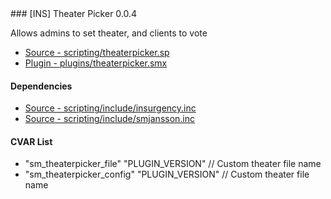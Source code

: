 <a name="theaterpicker">
### [INS] Theater Picker 0.0.4

Allows admins to set theater, and clients to vote
 * [Source - scripting/theaterpicker.sp](https://github.com/jaredballou/insurgency-sourcemod/blob/master/scripting/theaterpicker.sp?raw=true)
 * [Plugin - plugins/theaterpicker.smx](https://github.com/jaredballou/insurgency-sourcemod/blob/master/plugins/theaterpicker.smx?raw=true)

#### Dependencies

 * [Source - scripting/include/insurgency.inc](https://github.com/jaredballou/insurgency-sourcemod/blob/master/scripting/include/insurgency.inc?raw=true)
 * [Source - scripting/include/smjansson.inc](https://github.com/jaredballou/insurgency-sourcemod/blob/master/scripting/include/smjansson.inc?raw=true)

#### CVAR List

 * "sm_theaterpicker_file" "PLUGIN_VERSION" // Custom theater file name
 * "sm_theaterpicker_config" "PLUGIN_VERSION" // Custom theater file name

